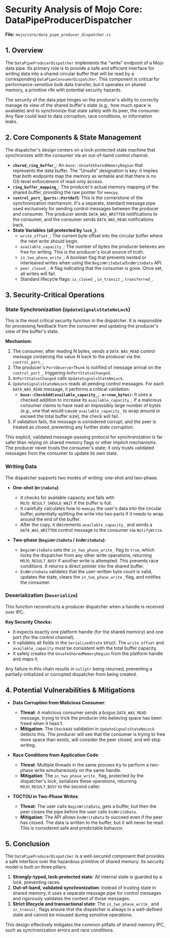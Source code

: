 # Security Analysis of Mojo Core: DataPipeProducerDispatcher

**File:** `mojo/core/data_pipe_producer_dispatcher.cc`

## 1. Overview

The `DataPipeProducerDispatcher` implements the "write" endpoint of a Mojo data pipe. Its primary role is to provide a safe and efficient interface for writing data into a shared circular buffer that will be read by a corresponding `DataPipeConsumerDispatcher`. This component is critical for performance-sensitive bulk data transfer, but it operates on shared memory, a primitive rife with potential security hazards.

The security of the data pipe hinges on the producer's ability to correctly manage its view of the shared buffer's state (e.g., how much space is available) and to synchronize that state safely with its peer, the consumer. Any flaw could lead to data corruption, race conditions, or information leaks.

## 2. Core Components & State Management

The dispatcher's design centers on a lock-protected state machine that synchronizes with the consumer via an out-of-band control channel.

*   **`shared_ring_buffer_`**: An `base::UnsafeSharedMemoryRegion` that represents the data buffer. The "Unsafe" designation is key: it implies that both endpoints map the memory as writable and that there is no OS-level enforcement of read-only access.
*   **`ring_buffer_mapping_`**: The producer's actual memory mapping of the shared buffer, providing the raw pointer for `memcpy`.
*   **`control_port_` (`ports::PortRef`)**: This is the cornerstone of the synchronization mechanism. It's a separate, standard message pipe used exclusively for sending control messages between the producer and consumer. The producer sends `DATA_WAS_WRITTEN` notifications to the consumer, and the consumer sends `DATA_WAS_READ` notifications back.
*   **State Variables (all protected by `lock_`)**:
    *   `write_offset_`: The current byte offset into the circular buffer where the next write should begin.
    *   `available_capacity_`: The number of bytes the producer believes are free for writing. This is the producer's local source of truth.
    *   `in_two_phase_write_`: A boolean flag that prevents nested or interleaved writes when using the `BeginWriteData`/`EndWriteData` API.
    *   `peer_closed_`: A flag indicating that the consumer is gone. Once set, all writes will fail.
    *   Standard lifecycle flags: `is_closed_`, `in_transit_`, `transferred_`.

## 3. Security-Critical Operations

### State Synchronization (`UpdateSignalsStateNoLock`)

This is the most critical security function in the dispatcher. It is responsible for processing feedback from the consumer and updating the producer's view of the buffer's state.

**Mechanism:**

1.  The consumer, after reading N bytes, sends a `DATA_WAS_READ` control message containing the value N back to the producer via the `control_port_`.
2.  The producer's `PortObserverThunk` is notified of message arrival on the `control_port_`, triggering `OnPortStatusChanged`.
3.  `OnPortStatusChanged` calls `UpdateSignalsStateNoLock`.
4.  `UpdateSignalsStateNoLock` reads all pending control messages. For each `DATA_WAS_READ` message, it performs a critical validation:
    *   **`base::CheckAdd(available_capacity_, m->num_bytes)`**: It uses a checked addition to increase its `available_capacity_`. If a malicious consumer claims to have read an impossibly large number of bytes (e.g., one that would cause `available_capacity_` to wrap around or exceed the total buffer size), the check will fail.
5.  If validation fails, the message is considered corrupt, and the peer is treated as closed, preventing any further state corruption.

This explicit, validated message-passing protocol for synchronization is far safer than relying on shared memory flags or other implicit mechanisms. The producer never trusts the consumer's state; it only trusts validated messages from the consumer to update its own state.

### Writing Data

The dispatcher supports two modes of writing: one-shot and two-phase.

*   **One-shot (`WriteData`)**:
    *   It checks for available capacity and fails with `MOJO_RESULT_SHOULD_WAIT` if the buffer is full.
    *   It carefully calculates how to `memcpy` the user's data into the circular buffer, potentially splitting the write into two parts if it needs to wrap around the end of the buffer.
    *   After the copy, it decrements `available_capacity_` and sends a `DATA_WAS_WRITTEN` control message to the consumer via `NotifyWrite`.

*   **Two-phase (`BeginWriteData` / `EndWriteData`)**:
    *   `BeginWriteData` sets the `in_two_phase_write_` flag to `true`, which locks the dispatcher from any other write operations, returning `MOJO_RESULT_BUSY` if another write is attempted. This prevents race conditions. It returns a direct pointer into the shared buffer.
    *   `EndWriteData` validates that the user-written byte count is valid, updates the state, clears the `in_two_phase_write_` flag, and notifies the consumer.

### Deserialization (`Deserialize`)

This function reconstructs a producer dispatcher when a handle is received over IPC.

**Key Security Checks:**

*   It expects exactly one platform handle (for the shared memory) and one port (for the control channel).
*   It validates all fields in the `SerializedState` struct. The `write_offset` and `available_capacity` must be consistent with the total buffer capacity.
*   It safely creates the `UnsafeSharedMemoryRegion` from the platform handle and maps it.

Any failure in this chain results in `nullptr` being returned, preventing a partially-initialized or corrupted dispatcher from being created.

## 4. Potential Vulnerabilities & Mitigations

*   **Data Corruption from Malicious Consumer**:
    *   **Threat**: A malicious consumer sends a bogus `DATA_WAS_READ` message, trying to trick the producer into believing space has been freed when it hasn't.
    *   **Mitigation**: The `CheckAdd` validation in `UpdateSignalsStateNoLock` detects this. The producer will see that the consumer is trying to free more space than exists, will consider the peer closed, and will stop writing.

*   **Race Conditions from Application Code**:
    *   **Threat**: Multiple threads in the same process try to perform a two-phase write simultaneously on the same handle.
    *   **Mitigation**: The `in_two_phase_write_` flag, protected by the dispatcher's lock, serializes these operations, returning `MOJO_RESULT_BUSY` to the second caller.

*   **TOCTOU in Two-Phase Writes**:
    *   **Threat**: The user calls `BeginWriteData`, gets a buffer, but then the peer closes the pipe before the user calls `EndWriteData`.
    *   **Mitigation**: The API allows `EndWriteData` to succeed even if the peer has closed. The data is written to the buffer, but it will never be read. This is considered safe and predictable behavior.

## 5. Conclusion

The `DataPipeProducerDispatcher` is a well-secured component that provides a safe interface over the hazardous primitive of shared memory. Its security model is built on three pillars:
1.  **Strongly-typed, lock-protected state**: All internal state is guarded by a lock, preventing races.
2.  **Out-of-band, validated synchronization**: Instead of trusting state in shared memory, it uses a separate message pipe for control messages and rigorously validates the content of those messages.
3.  **Strict lifecycle and transactional state**: The `in_two_phase_write_` and `in_transit_` flags ensure that the dispatcher is always in a well-defined state and cannot be misused during sensitive operations.

This design effectively mitigates the common pitfalls of shared memory IPC, such as synchronization errors and race conditions.